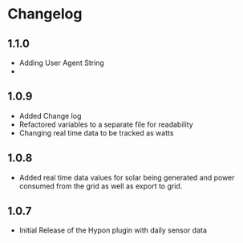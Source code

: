 # Changelog

## 1.1.0
- Adding User Agent String
- 
## 1.0.9
- Added Change log
- Refactored variables to a separate file for readability 
- Changing real time data to be tracked as watts

## 1.0.8

- Added real time data values for solar being generated and power consumed from the grid as well as export to grid.

## 1.0.7

- Initial Release of the Hypon plugin with daily sensor data